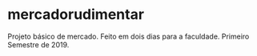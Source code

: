 # mercadorudimentar
Projeto básico de mercado. Feito em dois dias para a faculdade. Primeiro Semestre de 2019.
